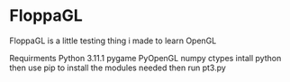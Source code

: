 # FloppaGL
FloppaGL is a little testing thing i made to learn OpenGL

Requirments
Python 3.11.1
pygame
PyOpenGL
numpy
ctypes
intall python then use pip to install the modules needed then run pt3.py

